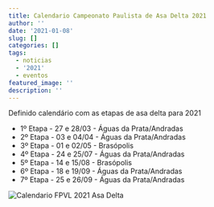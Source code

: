 ```yaml
---
title: Calendario Campeonato Paulista de Asa Delta 2021
author: ''
date: '2021-01-08'
slug: []
categories: []
tags:
  - noticias
  - '2021'
  - eventos
featured_image: ''
description: ''
---
```


Definido calendário com as etapas de asa delta para 2021

- 1º Etapa - 27 e 28/03 - Águas da Prata/Andradas
- 2º Etapa - 03 e 04/04 - Águas da Prata/Andradas
- 3º Etapa - 01 e 02/05 - Brasópolis
- 4º Etapa - 24 e 25/07 - Águas da Prata/Andradas
- 5º Etapa - 14 e 15/08 - Brasópolis
- 6º Etapa - 18 e 19/09 - Águas da Prata/Andradas
- 7º Etapa - 25 e 26/09 - Águas da Prata/Andradas

![](/images/calendario_fpvl_2021_asa_delta.jpg "Calendario FPVL 2021 Asa Delta")